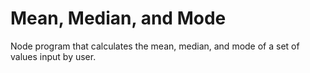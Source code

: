 Mean, Median, and Mode
==========================================================
Node program that calculates the mean, median, and mode of a set of values input by user.
